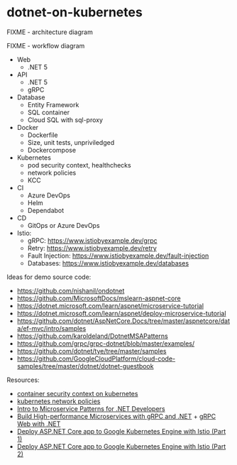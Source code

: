 # dotnet-on-kubernetes

FIXME - architecture diagram

FIXME - workflow diagram

- Web
  - .NET 5
- API
  - .NET 5
  - gRPC
- Database
  - Entity Framework
  - SQL container
  - Cloud SQL with sql-proxy
- Docker
  - Dockerfile
  - Size, unit tests, unpriviledged
  - Dockercompose
- Kubernetes
  - pod security context, healthchecks
  - network policies
  - KCC
- CI
  - Azure DevOps
  - Helm
  - Dependabot
- CD
  - GitOps or Azure DevOps
- Istio:
  - gRPC: https://www.istiobyexample.dev/grpc
  - Retry: https://www.istiobyexample.dev/retry
  - Fault Injection: https://www.istiobyexample.dev/fault-injection
  - Databases: https://www.istiobyexample.dev/databases
  
 Ideas for demo source code:
 - https://github.com/nishanil/ondotnet
 - https://github.com/MicrosoftDocs/mslearn-aspnet-core
 - https://dotnet.microsoft.com/learn/aspnet/microservice-tutorial
 - https://dotnet.microsoft.com/learn/aspnet/deploy-microservice-tutorial
 - https://github.com/dotnet/AspNetCore.Docs/tree/master/aspnetcore/data/ef-mvc/intro/samples
 - https://github.com/karoldeland/DotnetMSAPatterns
 - https://github.com/grpc/grpc-dotnet/blob/master/examples/
 - https://github.com/dotnet/tye/tree/master/samples
 - https://github.com/GoogleCloudPlatform/cloud-code-samples/tree/master/dotnet/dotnet-guestbook
  
 Resources:
 - [container security context on kubernetes](https://alwaysupalwayson.com/pod-security-context/)
 - [kubernetes network policies](https://alwaysupalwayson.com/posts/2019/09/calico/)
 - [Intro to Microservice Patterns for .NET Developers](https://www.youtube.com/watch?v=zW4INO353Xg)
 - [Build High-performance Microservices with gRPC and .NET](https://www.youtube.com/watch?v=EJ8M2Em5Zzc) + [gRPC Web with .NET](https://channel9.msdn.com/Shows/On-NET/gRPC-Web-with-NET)
 - [Deploy ASP.NET Core app to Google Kubernetes Engine with Istio (Part 1)](https://codelabs.developers.google.com/codelabs/cloud-istio-aspnetcore-part1#0)
 - [Deploy ASP.NET Core app to Google Kubernetes Engine with Istio (Part 2)](https://codelabs.developers.google.com/codelabs/cloud-istio-aspnetcore-part2#0)

